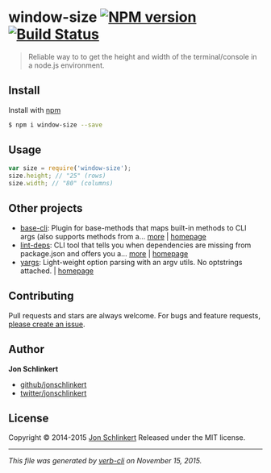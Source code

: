 # window-size [![NPM version](https://badge.fury.io/js/window-size.svg)](http://badge.fury.io/js/window-size)  [![Build Status](https://travis-ci.org/jonschlinkert/window-size.svg)](https://travis-ci.org/jonschlinkert/window-size)

> Reliable way to to get the height and width of the terminal/console in a node.js environment.

## Install

Install with [npm](https://www.npmjs.com/)

```sh
$ npm i window-size --save
```

## Usage

```js
var size = require('window-size');
size.height; // "25" (rows)
size.width; // "80" (columns)
```

## Other projects

* [base-cli](https://www.npmjs.com/package/base-cli): Plugin for base-methods that maps built-in methods to CLI args (also supports methods from a… [more](https://www.npmjs.com/package/base-cli) | [homepage](https://github.com/jonschlinkert/base-cli)
* [lint-deps](https://www.npmjs.com/package/lint-deps): CLI tool that tells you when dependencies are missing from package.json and offers you a… [more](https://www.npmjs.com/package/lint-deps) | [homepage](https://github.com/jonschlinkert/lint-deps)
* [yargs](https://www.npmjs.com/package/yargs): Light-weight option parsing with an argv utils. No optstrings attached. | [homepage](https://github.com/bcoe/yargs#readme)

## Contributing

Pull requests and stars are always welcome. For bugs and feature requests, [please create an issue](https://github.com/jonschlinkert/window-size/issues/new).

## Author

**Jon Schlinkert**

+ [github/jonschlinkert](https://github.com/jonschlinkert)
+ [twitter/jonschlinkert](http://twitter.com/jonschlinkert)

## License

Copyright © 2014-2015 [Jon Schlinkert](https://github.com/jonschlinkert)
Released under the MIT license.

***

_This file was generated by [verb-cli](https://github.com/assemble/verb-cli) on November 15, 2015._